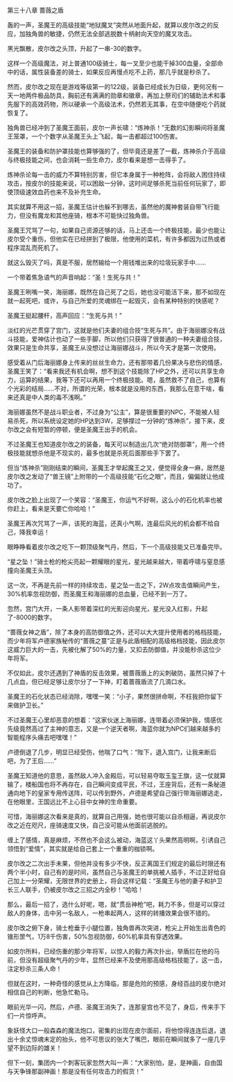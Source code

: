 第三十八章 蔷薇之盾


轰的一声，圣魔王的高级技能“地狱魔叉”突然从地面升起，就算以皮尔改之的反应，加独角兽的敏捷，仍然无法全部逃脱数十柄射向天空的魔叉攻击。

黑光飘散，皮尔改之头顶，升起了一串-30的数字。

这样一个高级魔法，对上普通100级骑士，每一叉至少也能干掉300血量，全部命中的话，属性装备差的骑士，如果反应再慢点吃不上药，那几乎就是秒杀了。

然而，皮尔改之现在是游戏等级第一的122级，装备已经成长为日级，更何况有一天一地两件极品防具，胸前还有满满的勋章和徽章，再加上祭司们的辅助法术和事先服下的高效药物，所以硬承一个高级法术，仍然若无其事，在空中随便吃个药就恢复了。

独角兽已经冲到了圣魔王面前，皮尔一声长啸：“炼神杀！”无数的幻影瞬间将圣魔王笼罩，一个个数字从圣魔王头上飞起，每一击都超过100伤害。

圣魔王的装备和防护罩技能也算够强的了，但毕竟还是差了一截，炼神杀介于高级与终极技能之间，也会消耗一些生命力，皮尔看来是想一击得手了。

炼神杀论每一击的威力不算特别厉害，但它本身属于一种枪阵，会将敌人困住持续攻击，按皮尔的技能来说，可以困敌一分钟，这时间足够杀死当前任何玩家了，即使顶级速效血药也来不及补充生命。

其实就算不用这一招，圣魔王估计也躲不到哪去，虽然他的魔神套装自带飞行能力，但没有魔龙和其他座骑，根本不可能快过独角兽。

圣魔王咒骂了一句，如果自己资源还够的话，马上还击一个终极技能，最少也能让皮尔受个重伤，但他实在已经拼到了极限，他使用的菜机，有许多都因为过热或者程序混乱而死机了。

就这么毁灭了吗，真是不服，居然输给一个用钱堆出来的垃圾玩家手中……

一个带着焦急语气的声音响起：“圣！生死与共！”

圣魔王咧嘴一笑，海丽娜，既然在自己死了之后，她也没可能活下来，那不如现在就一起死吧，或许，与自己所爱的灵魂绑在一起毁灭，会有某种特别的快感呢？

圣魔王挺起腰杆，高声回应：“生死与共！”

淡红的光芒贯穿了宫门，这就是他们夫妻的组合技“生死与共”。由于海丽娜没有战斗技能，爱神估计也动了一些手脚，所以他们只获得了很普通的一种夫妻组合技，效果只是生命共享，圣魔王从没想过让海丽娜战斗，所以今天才是第一次使用。

感受着从门后海丽娜身上传来的丝丝生命力，还有那带着几份果决与悲伤的情感，圣魔王笑了：“看来我还有机会啊，想不到这个技能除了HP之外，还可以共享生命力，运算的结果，我等下还可以再用一个终极技能。嗯，虽然救不了自己，也算有个光彩的结局……不对，所谓的光荣，根本就是没用的东西，我那么在意干啥，看来还真是中人类的毒不浅啊。”

海丽娜虽然不是战斗职业者，不过身为“公主”，算是很重要的NPC，不能被人轻易杀死，所以系统设定她的HP达到3W，足够撑过一分钟的“炼神杀”，接下来，皮尔改之会有短暂的停顿，便是圣魔王出手的机会。

不过圣魔王也知道皮尔改之的装备，每天可以制造出几次“绝对防御罩”，用一个终极技能就想杀他是不现实的，最多也就是杀死后面那些手下罢了。

但当“炼神杀”刚刚结束的瞬间，圣魔王才举起魔王之叉，便觉得全身一麻，居然是皮尔改之发动了“兽王镜”上附带的一个高级技能“石化之眼”，而且，偏偏就让他成功了。

皮尔改之脸上出现了一个笑容：“圣魔王，你运气不好啊，这么小的石化机率也被你赶上，看来是天要亡你哈哈！”

圣魔王再次咒骂了一声，该死的海蓝，还真小气啊，连最后风光的机会都不给自己，降我幸运！

眼睁睁看着皮尔改之吃下一颗顶级聚气丹，然后，下一个高级技能又已准备完毕。

“星之坠！”骑士枪的枪尖亮起一颗耀眼的星光，星光越来越大，带着呼啸与窒息感撞向圣魔王头顶。

这一次，不再是先前一样的持续攻击，星之坠一击之下，2W点攻击值瞬间产生，30%机率忽视防御，而圣魔王和海丽娜的总血量，已经不到一万了。

忽然，宫门大开，一条人影带着深红的光影迎向星光，星光没入红影，升起了-8000的数字。

“蔷薇女神之盾”，除了本身的高防御值之外，还可以大大提升使用者的格档技能，而少年将军卢德家族秘传的“蔷薇之蔓”正是与此盾相配的高级格档技能，因此皮尔这威力巨大的一击，先被化解了50%的力量，又扣去防御值，并没能秒杀这位少年将军。

不仅如此，皮尔还遇到了神盾的反击效果，被蔷薇盾上的尖刺破防，虽然只掉了十几点血，但已经足够让皮尔分了一下神，盯着蔷薇盾流了几滴口水。

圣魔王的石化状态已经消除，嘿嘿一笑：“小子，果然很拼命啊，不枉我把你留下来做护卫长。”

不过圣魔王心里却恶意的想着：“这家伙迷上海丽娜，连带着必须保护我，情感优先级竟然高过了主神的意志，又是一个逆天者啊，海蓝你就为NPC们越来越多的智能程序头痛去吧嘿嘿！”

卢德倒退了几步，明显已经受伤，他喘了口气：“陛下，退入宫门，让我来断后吧，为了王后……”

圣魔王知道他的意思，虽然敌人冲入金殿后，可以轻易夺取玉玺王旗，这一仗就算输了，楼船国也将不再存在，自己瞬间变成平民，不过，王座背后，还有一条秘道通向地下的皇家专用传送阵，可以传到野外，卢德是希望自己强行带海丽娜逃走，在他眼里，王国远比不上心目中女神的生命重要。

可惜，海丽娜这次看来是真的，就算自己用强，她也很可能以自杀相逼，再说皮尔改之近在咫尺，座骑速度又快，自己没可能从他面前逃脱的。

缠上了感情，真是麻烦，不然也不会这么被动，海蓝这丫头果然高明啊，引诱自己领悟到“爱情”，其实就是给自己套上一个重重的枷锁啊。

皮尔改之二次出手未果，但他并没有多少不快，反正离国王们规定的最后时限还有两个半小时，自己有的是时间，虽然自己与圣魔王的单挑被人插手，不过正好给自己加上一分荣耀，无限世界的史册上，将会这样记载：“圣魔王与他的妻子和护卫长三人联手，仍被皮尔改之三招之内全秒！”哈哈！

那么，最后一招了，选什么好呢，嗯，就“贯岳神枪”吧，耗力不多，但是可以穿过敌人的身体，击中另一名敌人，一枪串起两人，这样的转播效果会很不错的。

皮尔改之俯下身，骑士枪垂于小腿位置，独角兽再次突进，枪尖上开始生出青色的锥形罡气，1万8千伤害，50%忽视防御，60%机率具有穿透效果。

如皮尔所料，已经伤重的那少年将军，以惊人的毅力再次扑出，举盾拦在他的马前，但没有超级聚气丹的少年，显然已经来不及使用那高级格档技能了，这一击，注定秒杀三条人命！

但就在这时，一种奇怪的感觉从上方降临，那是危险的预感，身经百战的皮尔绝对相信自己的判断，他急忙勒马。

眼前光华一闪，然后，卢德、圣魔王消失了，连那皇宫也不见了，身后，传来手下们一片惊呼声。

象妖怪大口一般森森的魔法炮口，密集的出现在皮尔面前，将他惊得连连后退，退出十余丈惊魂未定的抬头，他不可思议的张大了嘴巴，眼前在瞬间就多了一座几乎望不到边际的雄关！

但下一刻，集团内一个刺客玩家忽然大叫一声：“大家别怕，是，是神画，自由国与天争锋那副神画！那是没有任何攻击力的假货！”





